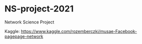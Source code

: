 # NS-project-2021
Network Science Project

Kaggle: https://www.kaggle.com/rozemberczki/musae-Facebook-pagepage-network
